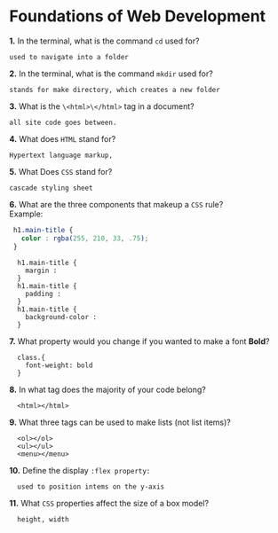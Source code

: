 # Foundations of Web Development

**1.** In the terminal, what is the command `cd` used for?
<!-- enter you answer in the space below -->
```
used to navigate into a folder
```

**2.** In the terminal, what is the command `mkdir` used for?
<!-- enter you answer in the space below -->
```
stands for make directory, which creates a new folder
```

**3.** What is the `\<html>\</html>` tag in a document?
<!-- enter you answer in the space below -->
```
all site code goes between.
```

**4.** What does `HTML` stand for?
<!-- enter you answer in the space below -->
```
Hypertext language markup, 
```

**5.** What Does `CSS` stand for?
<!-- enter you answer in the space below -->
```
cascade styling sheet
```

**6.** What are the three components that makeup a `CSS` rule? <br> Example:
```css
 h1.main-title {
   color : rgba(255, 210, 33, .75);
 }
```
<!-- enter you answer in the space below -->
```
  h1.main-title {
    margin :
  }
  h1.main-title {
    padding : 
  }
  h1.main-title {
    background-color :
  }
```

**7.** What property would you change if you wanted to make a font **Bold**?
<!-- enter you answer in the space below -->
```
  class.{
    font-weight: bold
  }
```

**8.** In what tag does the majority of your code belong?
<!-- enter you answer in the space below -->
```
  <html></html>
```

**9.** What three tags can be used to make lists (not list items)?
<!-- enter you answer in the space below -->
```
  <ol></ol>
  <ul></ul>
  <menu></menu>
```

**10.** Define the display `:flex property:`
<!-- enter you answer in the space below -->
```
  used to position intems on the y-axis
```

**11.** What `CSS` properties affect the size of a box model?
<!-- enter you answer in the space below -->
```
  height, width
```
